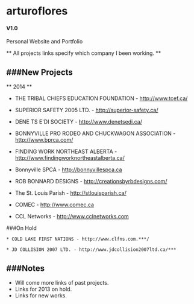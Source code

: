 arturoflores
============
#### V1.0

Personal Website and Portfolio

** All projects links specify which company I been working. **

###New Projects
---

** 2014 **

* THE TRIBAL CHIEFS EDUCATION FOUNDATION - http://www.tcef.ca/

* SUPERIOR SAFETY 2005 LTD. - http://superior-safety.ca/

* DENE TS E'DI SOCIETY - http://www.denetsedi.ca/

* BONNYVILLE PRO RODEO AND CHUCKWAGON ASSOCIATION - http://www.bprca.com/

* FINDING WORK NORTHEAST ALBERTA - http://www.findingworknortheastalberta.ca/

* Bonnyville SPCA - http://bonnyvillespca.ca

* ROB BONNARD DESIGNS - http://creationsbyrbdesigns.com/

* The St. Louis Parish - http://stlouisparish.ca/

* COMEC  - http://www.comec.ca

* CCL Networks - http://www.cclnetworks.com

###On Hold

```
* COLD LAKE FIRST NATIONS - http://www.clfns.com.***/

* JD COLLISION 2007 LTD. - http://www.jdcollision2007ltd.ca/***
```
###Notes
---
* Will come more links of past projects.
* Links for 2013 on hold.
* Links for new works.
